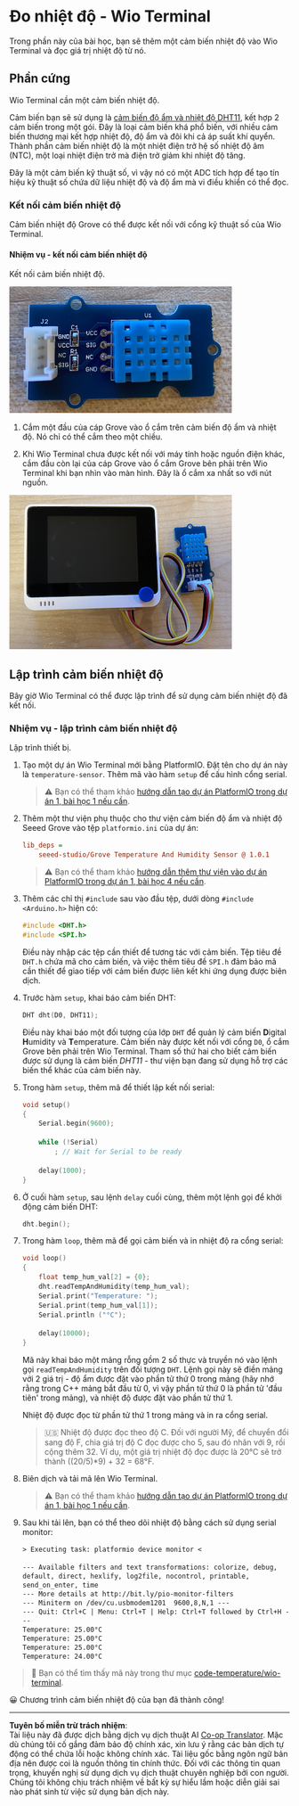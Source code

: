 <!--
CO_OP_TRANSLATOR_METADATA:
{
  "original_hash": "59263d094f20b302053888cd236880c3",
  "translation_date": "2025-08-28T01:48:24+00:00",
  "source_file": "2-farm/lessons/1-predict-plant-growth/wio-terminal-temp.md",
  "language_code": "vi"
}
-->
# Đo nhiệt độ - Wio Terminal

Trong phần này của bài học, bạn sẽ thêm một cảm biến nhiệt độ vào Wio Terminal và đọc giá trị nhiệt độ từ nó.

## Phần cứng

Wio Terminal cần một cảm biến nhiệt độ.

Cảm biến bạn sẽ sử dụng là [cảm biến độ ẩm và nhiệt độ DHT11](https://www.seeedstudio.com/Grove-Temperature-Humidity-Sensor-DHT11.html), kết hợp 2 cảm biến trong một gói. Đây là loại cảm biến khá phổ biến, với nhiều cảm biến thương mại kết hợp nhiệt độ, độ ẩm và đôi khi cả áp suất khí quyển. Thành phần cảm biến nhiệt độ là một nhiệt điện trở hệ số nhiệt độ âm (NTC), một loại nhiệt điện trở mà điện trở giảm khi nhiệt độ tăng.

Đây là một cảm biến kỹ thuật số, vì vậy nó có một ADC tích hợp để tạo tín hiệu kỹ thuật số chứa dữ liệu nhiệt độ và độ ẩm mà vi điều khiển có thể đọc.

### Kết nối cảm biến nhiệt độ

Cảm biến nhiệt độ Grove có thể được kết nối với cổng kỹ thuật số của Wio Terminal.

#### Nhiệm vụ - kết nối cảm biến nhiệt độ

Kết nối cảm biến nhiệt độ.

![Một cảm biến nhiệt độ Grove](../../../../../translated_images/grove-dht11.07f8eafceee170043efbb53e1d15722bd4e00fbaa9ff74290b57e9f66eb82c17.vi.png)

1. Cắm một đầu của cáp Grove vào ổ cắm trên cảm biến độ ẩm và nhiệt độ. Nó chỉ có thể cắm theo một chiều.

1. Khi Wio Terminal chưa được kết nối với máy tính hoặc nguồn điện khác, cắm đầu còn lại của cáp Grove vào ổ cắm Grove bên phải trên Wio Terminal khi bạn nhìn vào màn hình. Đây là ổ cắm xa nhất so với nút nguồn.

![Cảm biến nhiệt độ Grove được kết nối với ổ cắm bên phải](../../../../../translated_images/wio-temperature-sensor.2934928f38c7f79a68d24879d2c8986c78244696f931e2e33c293f426ecdc0ad.vi.png)

## Lập trình cảm biến nhiệt độ

Bây giờ Wio Terminal có thể được lập trình để sử dụng cảm biến nhiệt độ đã kết nối.

### Nhiệm vụ - lập trình cảm biến nhiệt độ

Lập trình thiết bị.

1. Tạo một dự án Wio Terminal mới bằng PlatformIO. Đặt tên cho dự án này là `temperature-sensor`. Thêm mã vào hàm `setup` để cấu hình cổng serial.

    > ⚠️ Bạn có thể tham khảo [hướng dẫn tạo dự án PlatformIO trong dự án 1, bài học 1 nếu cần](../../../1-getting-started/lessons/1-introduction-to-iot/wio-terminal.md#create-a-platformio-project).

1. Thêm một thư viện phụ thuộc cho thư viện cảm biến độ ẩm và nhiệt độ Seeed Grove vào tệp `platformio.ini` của dự án:

    ```ini
    lib_deps =
        seeed-studio/Grove Temperature And Humidity Sensor @ 1.0.1
    ```

    > ⚠️ Bạn có thể tham khảo [hướng dẫn thêm thư viện vào dự án PlatformIO trong dự án 1, bài học 4 nếu cần](../../../1-getting-started/lessons/4-connect-internet/wio-terminal-mqtt.md#install-the-wifi-and-mqtt-arduino-libraries).

1. Thêm các chỉ thị `#include` sau vào đầu tệp, dưới dòng `#include <Arduino.h>` hiện có:

    ```cpp
    #include <DHT.h>
    #include <SPI.h>
    ```

    Điều này nhập các tệp cần thiết để tương tác với cảm biến. Tệp tiêu đề `DHT.h` chứa mã cho cảm biến, và việc thêm tiêu đề `SPI.h` đảm bảo mã cần thiết để giao tiếp với cảm biến được liên kết khi ứng dụng được biên dịch.

1. Trước hàm `setup`, khai báo cảm biến DHT:

    ```cpp
    DHT dht(D0, DHT11);
    ```

    Điều này khai báo một đối tượng của lớp `DHT` để quản lý cảm biến **D**igital **H**umidity và **T**emperature. Cảm biến này được kết nối với cổng `D0`, ổ cắm Grove bên phải trên Wio Terminal. Tham số thứ hai cho biết cảm biến được sử dụng là cảm biến *DHT11* - thư viện bạn đang sử dụng hỗ trợ các biến thể khác của cảm biến này.

1. Trong hàm `setup`, thêm mã để thiết lập kết nối serial:

    ```cpp
    void setup()
    {
        Serial.begin(9600);
    
        while (!Serial)
            ; // Wait for Serial to be ready
    
        delay(1000);
    }
    ```

1. Ở cuối hàm `setup`, sau lệnh `delay` cuối cùng, thêm một lệnh gọi để khởi động cảm biến DHT:

    ```cpp
    dht.begin();
    ```

1. Trong hàm `loop`, thêm mã để gọi cảm biến và in nhiệt độ ra cổng serial:

    ```cpp
    void loop()
    {
        float temp_hum_val[2] = {0};
        dht.readTempAndHumidity(temp_hum_val);
        Serial.print("Temperature: ");
        Serial.print(temp_hum_val[1]);
        Serial.println ("°C");
    
        delay(10000);
    }
    ```

    Mã này khai báo một mảng rỗng gồm 2 số thực và truyền nó vào lệnh gọi `readTempAndHumidity` trên đối tượng `DHT`. Lệnh gọi này sẽ điền mảng với 2 giá trị - độ ẩm được đặt vào phần tử thứ 0 trong mảng (hãy nhớ rằng trong C++ mảng bắt đầu từ 0, vì vậy phần tử thứ 0 là phần tử 'đầu tiên' trong mảng), và nhiệt độ được đặt vào phần tử thứ 1.

    Nhiệt độ được đọc từ phần tử thứ 1 trong mảng và in ra cổng serial.

    > 🇺🇸 Nhiệt độ được đọc theo độ C. Đối với người Mỹ, để chuyển đổi sang độ F, chia giá trị độ C đọc được cho 5, sau đó nhân với 9, rồi cộng thêm 32. Ví dụ, một giá trị nhiệt độ đọc được là 20°C sẽ trở thành ((20/5)*9) + 32 = 68°F.

1. Biên dịch và tải mã lên Wio Terminal.

    > ⚠️ Bạn có thể tham khảo [hướng dẫn tạo dự án PlatformIO trong dự án 1, bài học 1 nếu cần](../../../1-getting-started/lessons/1-introduction-to-iot/wio-terminal.md#write-the-hello-world-app).

1. Sau khi tải lên, bạn có thể theo dõi nhiệt độ bằng cách sử dụng serial monitor:

    ```output
    > Executing task: platformio device monitor <
    
    --- Available filters and text transformations: colorize, debug, default, direct, hexlify, log2file, nocontrol, printable, send_on_enter, time
    --- More details at http://bit.ly/pio-monitor-filters
    --- Miniterm on /dev/cu.usbmodem1201  9600,8,N,1 ---
    --- Quit: Ctrl+C | Menu: Ctrl+T | Help: Ctrl+T followed by Ctrl+H ---
    Temperature: 25.00°C
    Temperature: 25.00°C
    Temperature: 25.00°C
    Temperature: 24.00°C
    ```

> 💁 Bạn có thể tìm thấy mã này trong thư mục [code-temperature/wio-terminal](../../../../../2-farm/lessons/1-predict-plant-growth/code-temperature/wio-terminal).

😀 Chương trình cảm biến nhiệt độ của bạn đã thành công!

---

**Tuyên bố miễn trừ trách nhiệm**:  
Tài liệu này đã được dịch bằng dịch vụ dịch thuật AI [Co-op Translator](https://github.com/Azure/co-op-translator). Mặc dù chúng tôi cố gắng đảm bảo độ chính xác, xin lưu ý rằng các bản dịch tự động có thể chứa lỗi hoặc không chính xác. Tài liệu gốc bằng ngôn ngữ bản địa nên được coi là nguồn thông tin chính thức. Đối với các thông tin quan trọng, khuyến nghị sử dụng dịch vụ dịch thuật chuyên nghiệp bởi con người. Chúng tôi không chịu trách nhiệm về bất kỳ sự hiểu lầm hoặc diễn giải sai nào phát sinh từ việc sử dụng bản dịch này.